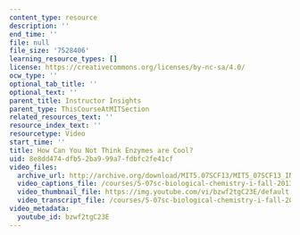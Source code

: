```yaml
---
content_type: resource
description: ''
end_time: ''
file: null
file_size: '7528406'
learning_resource_types: []
license: https://creativecommons.org/licenses/by-nc-sa/4.0/
ocw_type: ''
optional_tab_title: ''
optional_text: ''
parent_title: Instructor Insights
parent_type: ThisCourseAtMITSection
related_resources_text: ''
resource_index_text: ''
resourcetype: Video
start_time: ''
title: How Can You Not Think Enzymes are Cool?
uid: 8e8dd474-dfb5-2ba9-99a7-fdbfc2fe41cf
video_files:
  archive_url: http://archive.org/download/MIT5.07SCF13/MIT5_07SCF13_INT_JOANNE_E_300k.mp4
  video_captions_file: /courses/5-07sc-biological-chemistry-i-fall-2013/501bf6b10f8d5ad5acaadc51ada468ae_bzwf2tgC23E.vtt
  video_thumbnail_file: https://img.youtube.com/vi/bzwf2tgC23E/default.jpg
  video_transcript_file: /courses/5-07sc-biological-chemistry-i-fall-2013/c6bd759cead2f081d247d20669623378_bzwf2tgC23E.pdf
video_metadata:
  youtube_id: bzwf2tgC23E
---
```


